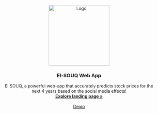 <a name="readme-top"></a>
<!-- PROJECT LOGO -->
<br />
<div align="center">
  <a href="http://elsouq-stock.geeksy.tech/">
    <img src="http://elsouq-stock.geeksy.tech/assets/img/logo.png" width="200" alt="Logo">
  </a>

  <h3 align="center">El-SOUQ Web App</h3>

  <p align="center">
    El SOUQ, a powerful web-app that accurately predicts stock prices for the next 4 years based on the social media effects!
    <br />
    <a href="http://elsouq-stock.geeksy.tech/"><strong>Explore landing page »</strong></a>
    <br />
    <br />
    <a href="https://ahmedabdelhady-elsouq-stock.streamlit.app/">Demo</a>
  </p>
</div>
